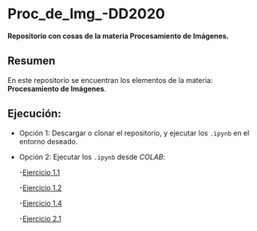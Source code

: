 # Proc_de_Img_-DD2020

**Repositorio con cosas de la materia Procesamiento de Imágenes.**

## Resumen
En este repositorio se encuentran los elementos de la materia: **Procesamiento de Imágenes**.


## Ejecución:

- Opción 1: Descargar o clonar el repositorio, y ejecutar los ``.ipynb`` en el entorno deseado.

- Opción 2: Ejecutar los ``.ipynb`` desde *COLAB*:

    -[Ejercicio 1.1](https://colab.research.google.com/github/Gianuzzi/Proc_de_Img_-DD2020/blob/main/Ejercicio1.1.ipynb)
    
    -[Ejercicio 1.2](https://colab.research.google.com/github/Gianuzzi/Proc_de_Img_-DD2020/blob/main/Ejercicio1.2.ipynb)
    
    -[Ejercicio 1.4](https://colab.research.google.com/github/Gianuzzi/Proc_de_Img_-DD2020/blob/main/Ejercicio1.4.ipynb)
    
    -[Ejercicio 2.1](https://colab.research.google.com/github/Gianuzzi/Proc_de_Img_-DD2020/blob/main/Ejercicio2.1.ipynb)
